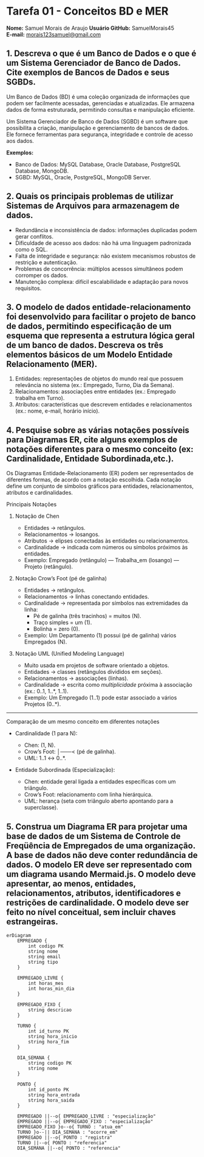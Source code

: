 # Tarefa 01 - Conceitos BD e MER  

**Nome:** Samuel Morais de Araujo 
**Usuário GitHub:** SamuelMorais45  
**E-mail:** morais123samuel@gmail.com 


## 1. Descreva o que é um Banco de Dados e o que é um Sistema Gerenciador de Banco de Dados. Cite exemplos de Bancos de Dados e seus SGBDs.  

Um Banco de Dados (BD) é uma coleção organizada de informações que podem ser facilmente acessadas, gerenciadas e atualizadas. Ele armazena dados de forma estruturada, permitindo consultas e manipulação eficiente.  

Um Sistema Gerenciador de Banco de Dados (SGBD) é um software que possibilita a criação, manipulação e gerenciamento de bancos de dados. Ele fornece ferramentas para segurança, integridade e controle de acesso aos dados.  

**Exemplos:**  
- Banco de Dados: MySQL Database, Oracle Database, PostgreSQL Database, MongoDB.  
- SGBD: MySQL, Oracle, PostgreSQL, MongoDB Server.  

## 2. Quais os principais problemas de utilizar Sistemas de Arquivos para armazenagem de dados.

- Redundância e inconsistência de dados: informações duplicadas podem gerar conflitos.  
- Dificuldade de acesso aos dados: não há uma linguagem padronizada como o SQL.  
- Falta de integridade e segurança: não existem mecanismos robustos de restrição e autenticação.  
- Problemas de concorrência: múltiplos acessos simultâneos podem corromper os dados.  
- Manutenção complexa: difícil escalabilidade e adaptação para novos requisitos.  

## 3. O modelo de dados entidade-relacionamento foi desenvolvido para facilitar o projeto de banco de dados, permitindo especificação de um esquema que representa a estrutura lógica geral de um banco de dados. Descreva os três elementos básicos de um Modelo Entidade Relacionamento (MER).

1. Entidades: representações de objetos do mundo real que possuem relevância no sistema (ex.: Empregado, Turno, Dia da Semana).  
2. Relacionamentos: associações entre entidades (ex.: Empregado trabalha em Turno).  
3. Atributos: características que descrevem entidades e relacionamentos (ex.: nome, e-mail, horário início).  

## 4. Pesquise sobre as várias notações possíveis para Diagramas ER, cite alguns exemplos de notações diferentes para o mesmo conceito (ex: Cardinalidade, Entidade Subordinada,etc.).

Os Diagramas Entidade-Relacionamento (ER) podem ser representados de diferentes formas, de acordo com a notação escolhida. Cada notação define um conjunto de símbolos gráficos para entidades, relacionamentos, atributos e cardinalidades.  

 Principais Notações  

1. Notação de Chen 
   - Entidades → retângulos.  
   - Relacionamentos → losangos.  
   - Atributos → elipses conectadas às entidades ou relacionamentos.  
   - Cardinalidade → indicada com números ou símbolos próximos às entidades.  
   - Exemplo: Empregado (retângulo) — Trabalha_em (losango) — Projeto (retângulo).  

2. Notação Crow’s Foot (pé de galinha) 
   - Entidades → retângulos.  
   - Relacionamentos → linhas conectando entidades.  
   - Cardinalidade → representada por símbolos nas extremidades da linha:  
     - Pé de galinha (três tracinhos) = muitos (N).  
     - Traço simples = um (1).  
     - Bolinha = zero (0).  
   - Exemplo: Um Departamento (1) possui (pé de galinha) vários Empregados (N).  

3. Notação UML (Unified Modeling Language)  
   - Muito usada em projetos de software orientado a objetos.  
   - Entidades → classes (retângulos divididos em seções).  
   - Relacionamentos → associações (linhas).  
   - Cardinalidade → escrita como *multiplicidade* próxima à associação (ex.: 0..1, 1..*, 1..1).  
   - Exemplo: Um Empregado (1..1) pode estar associado a vários Projetos (0..*).  

---

 Comparação de um mesmo conceito em diferentes notações  

- Cardinalidade (1 para N):  
  - Chen: (1, N).  
  - Crow’s Foot: │───< (pé de galinha).  
  - UML: 1..1 ↔ 0..*.  

- Entidade Subordinada (Especialização):  
  - Chen: entidade geral ligada a entidades específicas com um triângulo.  
  - Crow’s Foot: relacionamento com linha hierárquica.  
  - UML: herança (seta com triângulo aberto apontando para a superclasse).  

## 5. Construa um Diagrama ER para projetar uma base de dados de um Sistema de Controle de Freqüência de Empregados de uma organização. A base de dados não deve conter redundância de dados. O modelo ER deve ser representado com um diagrama usando Mermaid.js. O modelo deve apresentar, ao menos, entidades, relacionamentos, atributos, identificadores e restrições de cardinalidade. O modelo deve ser feito no nível conceitual, sem incluir chaves estrangeiras.

```mermaid
erDiagram
    EMPREGADO {
        int codigo PK
        string nome
        string email
        string tipo
    }

    EMPREGADO_LIVRE {
        int horas_mes
        int horas_min_dia
    }

    EMPREGADO_FIXO {
        string descricao
    }

    TURNO {
        int id_turno PK
        string hora_inicio
        string hora_fim
    }

    DIA_SEMANA {
        string codigo PK
        string nome
    }

    PONTO {
        int id_ponto PK
        string hora_entrada
        string hora_saida
    }

    EMPREGADO ||--o{ EMPREGADO_LIVRE : "especialização"
    EMPREGADO ||--o{ EMPREGADO_FIXO : "especialização"
    EMPREGADO_FIXO }o--o{ TURNO : "atua_em"
    TURNO }o--|| DIA_SEMANA : "ocorre_em"
    EMPREGADO ||--o{ PONTO : "registra"
    TURNO ||--o{ PONTO : "referencia"
    DIA_SEMANA ||--o{ PONTO : "referencia"
